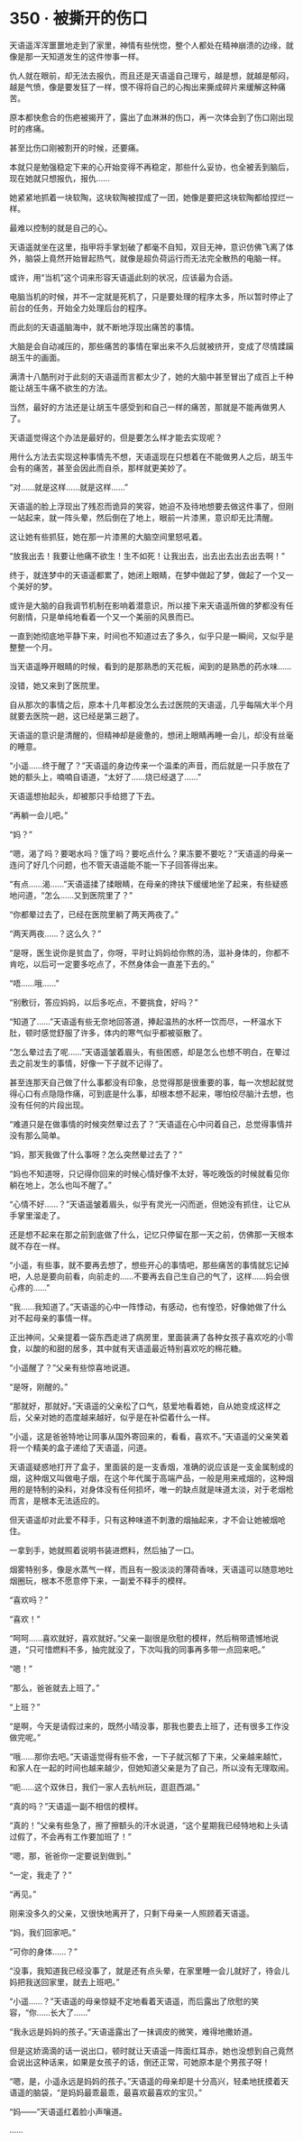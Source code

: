 # 350 · 被撕开的伤口

天语遥浑浑噩噩地走到了家里，神情有些恍惚，整个人都处在精神崩溃的边缘，就像是那一天知道发生的这件惨事一样。

仇人就在眼前，却无法去报仇，而且还是天语遥自己理亏，越是想，就越是郁闷，越是气愤，像是要发狂了一样，恨不得将自己的心掏出来撕成碎片来缓解这种痛苦。

原本都快愈合的伤疤被揭开了，露出了血淋淋的伤口，再一次体会到了伤口刚出现时的疼痛。

甚至比伤口刚被割开的时候，还要痛。

本就只是勉强稳定下来的心开始变得不再稳定，那些什么妥协，也全被丢到脑后，现在她就只想报仇，报仇……

她紧紧地抓着一块软陶，这块软陶被捏成了一团，她像是要把这块软陶都给捏烂一样。

最难以控制的就是自己的心。

天语遥就坐在这里，指甲将手掌划破了都毫不自知，双目无神，意识仿佛飞离了体外，脑袋上竟然开始冒起热气，就像是超负荷运行而无法完全散热的电脑一样。

或许，用“当机”这个词来形容天语遥此刻的状况，应该最为合适。

电脑当机的时候，并不一定就是死机了，只是要处理的程序太多，所以暂时停止了前台的任务，开始全力处理后台的程序。

而此刻的天语遥脑海中，就不断地浮现出痛苦的事情。

大脑是会自动减压的，那些痛苦的事情在窜出来不久后就被挤开，变成了尽情蹂躏胡玉牛的画面。

满清十八酷刑对于此刻的天语遥而言都太少了，她的大脑中甚至冒出了成百上千种能让胡玉牛痛不欲生的方法。

当然，最好的方法还是让胡玉牛感受到和自己一样的痛苦，那就是不能再做男人了。

天语遥觉得这个办法是最好的，但是要怎么样才能去实现呢？

用什么方法去实现这种事情先不想，天语遥现在只想着在不能做男人之后，胡玉牛会有的痛苦，甚至会因此而自杀，那样就更美妙了。

“对……就是这样……就是这样……”

天语遥的脸上浮现出了残忍而诡异的笑容，她迫不及待地想要去做这件事了，但刚一站起来，就一阵头晕，然后倒在了地上，眼前一片漆黑，意识却无比清醒。

这让她有些抓狂，她在那一片漆黑的大脑空间里怒吼着。

“放我出去！我要让他痛不欲生！生不如死！让我出去，出去出去出去出去啊！”

终于，就连梦中的天语遥都累了，她闭上眼睛，在梦中做起了梦，做起了一个又一个美好的梦。

或许是大脑的自我调节机制在影响着潜意识，所以接下来天语遥所做的梦都没有任何剧情，只是单纯地看着一个又一个美丽的风景而已。

一直到她彻底地平静下来，时间也不知道过去了多久，似乎只是一瞬间，又似乎是整整一个月。

当天语遥睁开眼睛的时候，看到的是那熟悉的天花板，闻到的是熟悉的药水味……

没错，她又来到了医院里。

自从那次的事情之后，原本十几年都没怎么去过医院的天语遥，几乎每隔大半个月就要去医院一趟，这已经是第三趟了。

天语遥的意识是清醒的，但精神却是疲惫的，想闭上眼睛再睡一会儿，却没有丝毫的睡意。

“小遥……终于醒了？”天语遥的身边传来一个温柔的声音，而后就是一只手放在了她的额头上，喃喃自语道，“太好了……烧已经退了……”

天语遥想抬起头，却被那只手给摁了下去。

“再躺一会儿吧。”

“妈？”

“嗯，渴了吗？要喝水吗？饿了吗？要吃点什么？果冻要不要吃？”天语遥的母亲一连问了好几个问题，也不管天语遥能不能一下子回答得出来。

“有点……渴……”天语遥揉了揉眼睛，在母亲的搀扶下缓缓地坐了起来，有些疑惑地问道，“怎么……又到医院里了？”

“你都晕过去了，已经在医院里躺了两天两夜了。”

“两天两夜……？这么久？”

“是呀，医生说你是贫血了，你呀，平时让妈妈给你熬的汤，滋补身体的，你都不肯吃，以后可一定要多吃点了，不然身体会一直差下去的。”

“唔……哦……”

“别敷衍，答应妈妈，以后多吃点，不要挑食，好吗？”

“知道了……”天语遥有些无奈地回答道，捧起温热的水杯一饮而尽，一杯温水下肚，顿时感觉舒服了许多，体内的寒气似乎都被驱散了。

“怎么晕过去了呢……”天语遥皱着眉头，有些困惑，却是怎么也想不明白，在晕过去之前发生的事情，好像一下子就不记得了。

甚至连那天自己做了什么事都没有印象，总觉得那是很重要的事，每一次想起就觉得心口有点隐隐作痛，可到底是什么事，却根本想不起来，哪怕绞尽脑汁去想，也没有任何的片段出现。

“难道只是在做事情的时候突然晕过去了？”天语遥在心中问着自己，总觉得事情并没有那么简单。

“妈，那天我做了什么事呀？怎么突然晕过去了？”

“妈也不知道呀，只记得你回来的时候心情好像不太好，等吃晚饭的时候就看见你躺在地上，怎么也叫不醒了。”

“心情不好……？”天语遥皱着眉头，似乎有灵光一闪而逝，但她没有抓住，让它从手掌里溜走了。

还是想不起来在那之前到底做了什么，记忆只停留在那一天之前，仿佛那一天根本就不存在一样。

“小遥，有些事，就不要再去想了，想些开心的事情吧，那些痛苦的事情就忘记掉吧，人总是要向前看，向前走的……不要再去自己生自己的气了，这样……妈会很心疼的……”

“我……我知道了。”天语遥的心中一阵悸动，有感动，也有惶恐，好像她做了什么对不起母亲的事情一样。

正出神间，父亲提着一袋东西走进了病房里，里面装满了各种女孩子喜欢吃的小零食，以酸的和甜的居多，其中就有天语遥最近特别喜欢吃的棉花糖。

“小遥醒了？”父亲有些惊喜地说道。

“是呀，刚醒的。”

“那就好，那就好。”天语遥的父亲松了口气，慈爱地看着她，自从她变成这样之后，父亲对她的态度越来越好，似乎是在补偿着什么一样。

“小遥，这是爸爸特地让同事从国外寄回来的，看看，喜欢不。”天语遥的父亲笑着将一个精美的盒子递给了天语遥，问道。

天语遥疑惑地打开了盒子，里面装的是一支香烟，准确的说应该是一支金属制成的烟，这种烟又叫做电子烟，在这个年代属于高端产品，一般是用来戒烟的，这种烟用的是特制的染料，对身体没有任何损坏，唯一的缺点就是味道太淡，对于老烟枪而言，是根本无法适应的。

但天语遥却对此爱不释手，只有这种味道不刺激的烟抽起来，才不会让她被烟呛住。

一拿到手，她就照着说明书装进燃料，然后抽了一口。

烟雾特别多，像是水蒸气一样，而且有一股淡淡的薄荷香味，天语遥可以随意地吐烟圈玩，根本不愿意停下来，一副爱不释手的模样。

“喜欢吗？”

“喜欢！”

“呵呵……喜欢就好，喜欢就好。”父亲一副很是欣慰的模样，然后稍带遗憾地说道，“只可惜燃料不多，抽完就没了，下次叫我的同事再多带一点回来吧。”

“嗯！”

“那么，爸爸就去上班了。”

“上班？”

“是啊，今天是请假过来的，既然小晴没事，那我也要去上班了，还有很多工作没做完呢。”

“哦……那你去吧。”天语遥觉得有些不舍，一下子就沉郁了下来，父亲越来越忙，和家人在一起的时间也越来越少，但她知道父亲是为了自己，所以没有无理取闹。

“呃……这个双休日，我们一家人去杭州玩，逛逛西湖。”

“真的吗？”天语遥一副不相信的模样。

“真的！”父亲有些急了，擦了擦额头的汗水说道，“这个星期我已经特地和上头请过假了，不会再有工作要加班了！”

“嗯，那，爸爸你一定要说到做到。”

“一定，我走了？”

“再见。”

刚来没多久的父亲，又很快地离开了，只剩下母亲一人照顾着天语遥。

“妈，我们回家吧。”

“可你的身体……？”

“没事，我知道我已经没事了，就是还有点头晕，在家里睡一会儿就好了，待会儿妈把我送回家里，就去上班吧。”

“小遥……？”天语遥的母亲惊疑不定地看着天语遥，而后露出了欣慰的笑容，“你……长大了……”

“我永远是妈妈的孩子。”天语遥露出了一抹调皮的微笑，难得地撒娇道。

但是这娇滴滴的话一说出口，顿时就让天语遥一阵面红耳赤，她也没想到自己竟然会说出这种话来，如果是女孩子的话，倒还正常，可她原本是个男孩子呀！

“嗯，是，小遥永远是妈妈的孩子。”天语遥的母亲却是十分高兴，轻柔地抚摸着天语遥的脑袋，“是妈妈最乖最乖，最喜欢最喜欢的宝贝。”

“妈——”天语遥红着脸小声嚷道。

……
